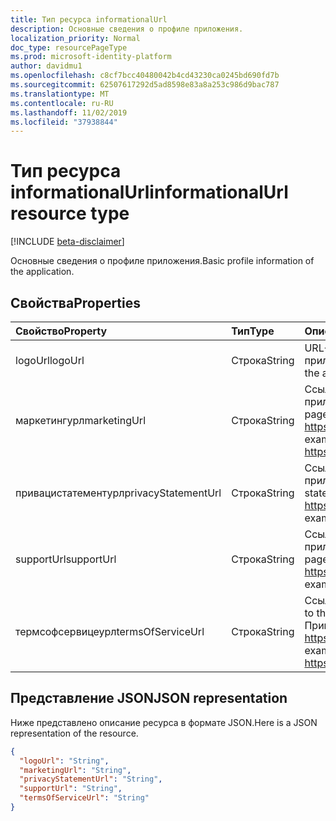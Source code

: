 ```yaml
---
title: Тип ресурса informationalUrl
description: Основные сведения о профиле приложения.
localization_priority: Normal
doc_type: resourcePageType
ms.prod: microsoft-identity-platform
author: davidmu1
ms.openlocfilehash: c8cf7bcc40480042b4cd43230ca0245bd690fd7b
ms.sourcegitcommit: 62507617292d5ad8598e83a8a253c986d9bac787
ms.translationtype: MT
ms.contentlocale: ru-RU
ms.lasthandoff: 11/02/2019
ms.locfileid: "37938844"
---
```

# <a name="informationalurl-resource-type"></a><span data-ttu-id="9f204-103">Тип ресурса informationalUrl</span><span class="sxs-lookup"><span data-stu-id="9f204-103">informationalUrl resource type</span></span>

[!INCLUDE [beta-disclaimer](../../includes/beta-disclaimer.md)]

<span data-ttu-id="9f204-104">Основные сведения о профиле приложения.</span><span class="sxs-lookup"><span data-stu-id="9f204-104">Basic profile information of the application.</span></span>

## <a name="properties"></a><span data-ttu-id="9f204-105">Свойства</span><span class="sxs-lookup"><span data-stu-id="9f204-105">Properties</span></span>

| <span data-ttu-id="9f204-106">Свойство</span><span class="sxs-lookup"><span data-stu-id="9f204-106">Property</span></span> | <span data-ttu-id="9f204-107">Тип</span><span class="sxs-lookup"><span data-stu-id="9f204-107">Type</span></span> | <span data-ttu-id="9f204-108">Описание</span><span class="sxs-lookup"><span data-stu-id="9f204-108">Description</span></span> |
|:---------------|:--------|:----------|
|<span data-ttu-id="9f204-109">logoUrl</span><span class="sxs-lookup"><span data-stu-id="9f204-109">logoUrl</span></span>|<span data-ttu-id="9f204-110">Строка</span><span class="sxs-lookup"><span data-stu-id="9f204-110">String</span></span>|<span data-ttu-id="9f204-111">URL-адрес сети CDN для логотипа приложения и только для чтения.</span><span class="sxs-lookup"><span data-stu-id="9f204-111">CDN URL to the application's logo, Read-only.</span></span>|
|<span data-ttu-id="9f204-112">маркетингурл</span><span class="sxs-lookup"><span data-stu-id="9f204-112">marketingUrl</span></span>|<span data-ttu-id="9f204-113">Строка</span><span class="sxs-lookup"><span data-stu-id="9f204-113">String</span></span>| <span data-ttu-id="9f204-114">Ссылка на маркетинговую страницу приложения.</span><span class="sxs-lookup"><span data-stu-id="9f204-114">Link to the application's marketing page.</span></span> <span data-ttu-id="9f204-115">Пример: https://www.contoso.com/app/marketing</span><span class="sxs-lookup"><span data-stu-id="9f204-115">For example, https://www.contoso.com/app/marketing</span></span> |
|<span data-ttu-id="9f204-116">привацистатементурл</span><span class="sxs-lookup"><span data-stu-id="9f204-116">privacyStatementUrl</span></span>|<span data-ttu-id="9f204-117">Строка</span><span class="sxs-lookup"><span data-stu-id="9f204-117">String</span></span>| <span data-ttu-id="9f204-118">Ссылка на заявление о конфиденциальности приложения.</span><span class="sxs-lookup"><span data-stu-id="9f204-118">Link to the application's privacy statement.</span></span> <span data-ttu-id="9f204-119">Пример: https://www.contoso.com/app/privacy</span><span class="sxs-lookup"><span data-stu-id="9f204-119">For example, https://www.contoso.com/app/privacy</span></span> |
|<span data-ttu-id="9f204-120">supportUrl</span><span class="sxs-lookup"><span data-stu-id="9f204-120">supportUrl</span></span>|<span data-ttu-id="9f204-121">Строка</span><span class="sxs-lookup"><span data-stu-id="9f204-121">String</span></span>| <span data-ttu-id="9f204-122">Ссылка на страницу поддержки приложения.</span><span class="sxs-lookup"><span data-stu-id="9f204-122">Link to the application's support page.</span></span> <span data-ttu-id="9f204-123">Пример: https://www.contoso.com/app/support</span><span class="sxs-lookup"><span data-stu-id="9f204-123">For example, https://www.contoso.com/app/support</span></span> |
|<span data-ttu-id="9f204-124">термсофсервицеурл</span><span class="sxs-lookup"><span data-stu-id="9f204-124">termsOfServiceUrl</span></span>|<span data-ttu-id="9f204-125">Строка</span><span class="sxs-lookup"><span data-stu-id="9f204-125">String</span></span>| <span data-ttu-id="9f204-126">Ссылка на условия заявления приложения.</span><span class="sxs-lookup"><span data-stu-id="9f204-126">Link to the application's terms of service statement.</span></span> <span data-ttu-id="9f204-127">Пример: https://www.contoso.com/app/termsofservice</span><span class="sxs-lookup"><span data-stu-id="9f204-127">For example, https://www.contoso.com/app/termsofservice</span></span> |

## <a name="json-representation"></a><span data-ttu-id="9f204-128">Представление JSON</span><span class="sxs-lookup"><span data-stu-id="9f204-128">JSON representation</span></span>
<span data-ttu-id="9f204-129">Ниже представлено описание ресурса в формате JSON.</span><span class="sxs-lookup"><span data-stu-id="9f204-129">Here is a JSON representation of the resource.</span></span>

<!-- {
  "blockType": "resource",
  "optionalProperties": [

  ],
  "@odata.type": "microsoft.graph.informationalUrl"
}-->

```json
{
  "logoUrl": "String",
  "marketingUrl": "String",
  "privacyStatementUrl": "String",
  "supportUrl": "String",
  "termsOfServiceUrl": "String"
}

```


<!-- uuid: 8fcb5dbc-d5aa-4681-8e31-b001d5168d79
2015-10-25 14:57:30 UTC -->
<!--
{
  "type": "#page.annotation",
  "description": "informationalUrl resource",
  "keywords": "",
  "section": "documentation",
  "tocPath": "",
  "suppressions": []
}
-->
